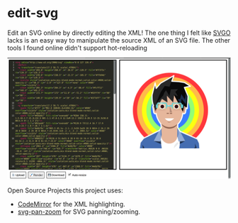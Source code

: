 # edit-svg
Edit an SVG online by directly editing the XML!
The one thing I felt like [SVGO](https://jakearchibald.github.io/svgomg/) lacks is an easy way to manipulate the source XML of an SVG file. The other tools I found online didn't support hot-reloading

![Screenshot of the user interface.](images/screenshot.png)

Open Source Projects this project uses:
- [CodeMirror](https://codemirror.net/) for the XML highlighting.
- [svg-pan-zoom](https://github.com/ariutta/svg-pan-zoom) for SVG panning/zooming.